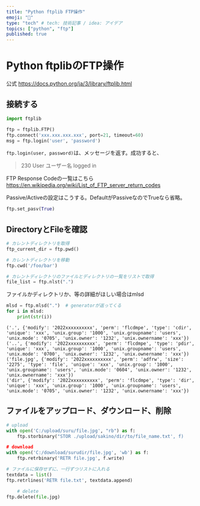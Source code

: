 ```yaml
---
title: "Python ftplib FTP操作"
emoji: "👻"
type: "tech" # tech: 技術記事 / idea: アイデア
topics: ["python", "ftp"]
published: true
---
```

# Python ftplibのFTP操作
公式
https://docs.python.org/ja/3/library/ftplib.html

## 接続する
~~~python
import ftplib

ftp = ftplib.FTP()
ftp.connect('xxx.xxx.xxx.xxx', port=21, timeout=60)
msg = ftp.login('user', 'password')
~~~
`ftp.login(user, password)`は、メッセージを返す。成功すると、
>230 User ユーザー名 logged in

FTP Response Codeの一覧はこちら
https://en.wikipedia.org/wiki/List_of_FTP_server_return_codes

Passive/Activeの設定はこうする。DefaultがPassiveなのでTrueなら省略。
~~~python
ftp.set_pasv(True)
~~~

## DirectoryとFileを確認
~~~python
# カレントディレクトリを取得
ftp_current_dir = ftp.pwd()

# カレントディレクトリを移動
ftp.cwd('/foo/bar')

# カレントディレクトリのファイルとディレクトリの一覧をリストで取得
file_list = ftp.nlst(".")
~~~
ファイルかディレクトリか、等の詳細がほしい場合はmlsd
~~~python
mlsd = ftp.mlsd(".")  # generatorが返ってくる
for i in mlsd:
    print(str(i))
~~~
~~~
('.', {'modify': '2022xxxxxxxxxx', 'perm': 'flcdmpe', 'type': 'cdir', 'unique': 'xxx', 'unix.group': '1000', 'unix.groupname': 'users', 'unix.mode': '0705', 'unix.owner': '1232', 'unix.ownername': 'xxx'})     
('..', {'modify': '2022xxxxxxxxxx', 'perm': 'flcdmpe', 'type': 'pdir', 'unique': 'xxx', 'unix.group': '1000', 'unix.groupname': 'users', 'unix.mode': '0700', 'unix.owner': '1232', 'unix.ownername': 'xxx'})    
('file.jpg', {'modify': '2022xxxxxxxxxx', 'perm': 'adfrw', 'size': '2275', 'type': 'file', 'unique': 'xxx', 'unix.group': '1000', 'unix.groupname': 'users', 'unix.mode': '0604', 'unix.owner': '1232', 'unix.ownername': 'xxx'})
('dir', {'modify': '2022xxxxxxxxxx', 'perm': 'flcdmpe', 'type': 'dir', 'unique': 'xxx', 'unix.group': '1000', 'unix.groupname': 'users', 'unix.mode': '0705', 'unix.owner': '1232', 'unix.ownername': 'xxx'})
~~~

## ファイルをアップロード、ダウンロード、削除
~~~python
# upload
with open('C:/upload/suru/file.jpg', "rb") as f:
    ftp.storbinary("STOR ./upload/sakino/dir/to/file_name.txt', f)

# download
with open('C:/download/surudir/file.jpg', 'wb') as f:
    ftp.retrbinary('RETR file.jpg', f.write)

# ファイルに保存せずに、一行ずつリストに入れる
textdata = list()
ftp.retrlines('RETR file.txt', textdata.append)

    # delete
ftp.delete(file.jpg)
~~~
